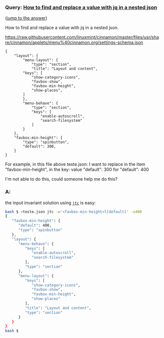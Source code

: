 ### Query: [How to find and replace a value with jq in a nested json](https://stackoverflow.com/questions/59851383/how-to-find-and-replace-a-value-with-jq-in-a-nested-json)
([jump to the answer](https://github.com/ldn-softdev/stackoverflow-json/blob/master/lib/How%20to%20find%20and%20replace%20a%20value%20with%20jq%20in%20a%20nested%20json.md#a))

How to find and replace a value with jq in a nested json.

https://raw.githubusercontent.com/linuxmint/cinnamon/master/files/usr/share/cinnamon/applets/menu%40cinnamon.org/settings-schema.json


    {
        "layout": {
            "menu-layout": {
                "type": "section",
                "title": "Layout and content",
            "keys": [
                "show-category-icons",
                "favbox-show",
                "favbox-min-height",
                "show-places",
            ]
            },
            "menu-behave": {
                "type": "section",
                "keys": [
                    "enable-autoscroll",
                    "search-filesystem"
                ]
            }
        },
        "favbox-min-height": {
            "type": "spinbutton",
            "default": 300,
        }
    }


For example, in this file above teste.json:
I want to replace in the item "favbox-min-height", in the key: value
"default": 300
for
"default": 400

I'm not able to do this, could someone help me do this?

### A:
the input invariant solution using [`jtc`](https://github.com/ldn-softdev/jtc) is easy:
```bash
bash $ <teste.json jtc -w'<favbox-min-height>l[default]' -u400
{
   "favbox-min-height": {
      "default": 400,
      "type": "spinbutton"
   },
   "layout": {
      "menu-behave": {
         "keys": [
            "enable-autoscroll",
            "search-filesystem"
         ],
         "type": "section"
      },
      "menu-layout": {
         "keys": [
            "show-category-icons",
            "favbox-show",
            "favbox-min-height",
            "show-places"
         ],
         "title": "Layout and content",
         "type": "section"
      }
   }
}
bash $ 
```




